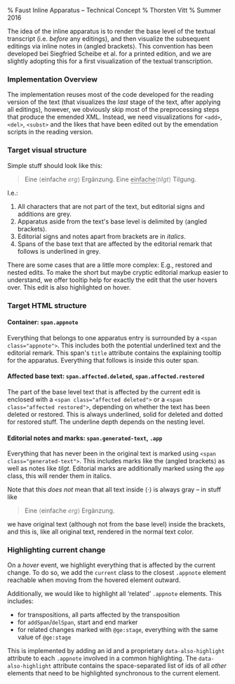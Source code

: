 % Faust Inline Apparatus – Technical Concept
% Thorsten Vitt
% Summer 2016

The idea of the inline apparatus is to render the base level of the textual transcript (i.e. _before_ any editings), and then visualize the subsequent editings via inline notes in ⟨angled brackets⟩. This convention has been developed bei Siegfried Scheibe et al. for a printed edition, and we are slightly adopting this for a first visualization of the textual transcription.

### Implementation Overview

The implementation reuses most of the code developed for the reading version of the text (that visualizes the _last_ stage of the text, after applying all editings), however, we obviously skip most of the preprocessing steps that produce the emended XML. Instead, we need visualizations for `<add>`, `<del>`, `<subst>` and the likes that have been edited out by the emendation scripts in the reading version.

### Target visual structure

Simple stuff should look like this:

> Eine <span style="color:grey;">⟨</span>einfache <span style="color:grey"><i>erg</i>⟩</span> Ergänzung.
> Eine <span style="border-bottom: 1px solid grey;">einfache</span><span style="color:gray">⟨<i>tilgt</i>⟩</span> Tilgung.

I.e.: 

1. All characters that are not part of the text, but editorial signs and additions are grey.
2. Apparatus aside from the text's base level is delimited by ⟨angled brackets⟩.
3. Editorial signs and notes apart from brackets are in _italics_.
4. Spans of the base text that are affected by the editorial remark that follows is underlined in grey.

There are some cases that are a little more complex: E.g., restored and nested edits. To make the short but maybe cryptic editorial markup easier to understand, we offer tooltip help for exactly the edit that the user hovers over. This edit is also highlighted on hover.

### Target HTML structure

#### Container: `span.appnote`

Everything that belongs to one apparatus entry is surrounded by a `<span class="appnote">`. This includes both the potential underlined text and the editorial remark. This span's `title` attribute contains the explaining tooltip for the apparatus. Everything that follows is inside this outer span.

#### Affected base text: `span.affected.deleted`, `span.affected.restored`

The part of the base level text that is affected by the current edit is enclosed with a `<span class="affected deleted">` or a `<span class="affected restored">`, depending on whether the text has been deleted or restored. This is always underlined, solid for deleted and dotted for restored stuff. The underline depth depends on the nesting level.

#### Editorial notes and marks: `span.generated-text`, `.app`

Everything that has never been in the original text is marked using `<span class="generated-text">`. This includes marks like the ⟨angled brackets⟩ as well as notes like _tilgt_. Editorial marks are additionally marked using the `app` class, this will render them in italics.

Note that this _does not_ mean that all text inside ⟨·⟩ is always gray – in stuff like

> Eine <span style="color:grey;">⟨</span>einfache <span style="color:grey"><i>erg</i>⟩</span> Ergänzung.

we have original text (although not from the base level) inside the brackets, and this is, like all original text, rendered in the normal text color.

### Highlighting current change

On a _hover_ event, we highlight everything that is affected by the current change. To do so, we add the `current` class to the closest `.appnote` element reachable when moving from the hovered element outward. 

Additionally, we would like to highlight all ‘related’ `.appnote` elements. This includes:

* for transpositions, all parts affected by the transposition
* for `addSpan`/`delSpan`, start and end marker
* for related changes marked with `@ge:stage`, everything with the same value of `@ge:stage`

This is implemented by adding an id and a proprietary `data-also-highlight` attribute to each `.appnote` involved in a common highlighting. The `data-also-highlight` attribute contains the space-separated list of ids of all _other_ elements that need to be highlighted synchronous to the current element.
